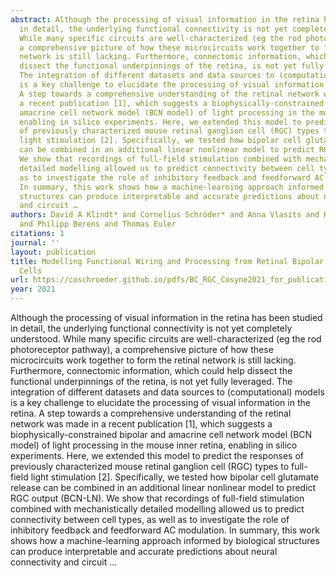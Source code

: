 ```yaml
---
abstract: Although the processing of visual information in the retina has been studied
  in detail, the underlying functional connectivity is not yet completely understood.
  While many specific circuits are well-characterized (eg the rod photoreceptor pathway),
  a comprehensive picture of how these microcircuits work together to form the retinal
  network is still lacking. Furthermore, connectomic information, which could help
  dissect the functional underpinnings of the retina, is not yet fully leveraged.
  The integration of different datasets and data sources to (computational) models
  is a key challenge to elucidate the processing of visual information in the retina.
  A step towards a comprehensive understanding of the retinal network was made in
  a recent publication [1], which suggests a biophysically-constrained bipolar and
  amacrine cell network model (BCN model) of light processing in the mouse inner retina,
  enabling in silico experiments. Here, we extended this model to predict the responses
  of previously characterized mouse retinal ganglion cell (RGC) types to full-field
  light stimulation [2]. Specifically, we tested how bipolar cell glutamate release
  can be combined in an additional linear nonlinear model to predict RGC output (BCN-LN).
  We show that recordings of full-field stimulation combined with mechanistically
  detailed modelling allowed us to predict connectivity between cell types, as well
  as to investigate the role of inhibitory feedback and feedforward AC modulation.
  In summary, this work shows how a machine-learning approach informed by biological
  structures can produce interpretable and accurate predictions about neural connectivity
  and circuit …
authors: David A Klindt* and Cornelius Schröder* and Anna Vlasits and Katrin Franke
  and Philipp Berens and Thomas Euler
citations: 1
journal: ''
layout: publication
title: Modelling Functional Wiring and Processing from Retinal Bipolar to Ganglion
  Cells
url: https://coschroeder.github.io/pdfs/BC_RGC_Cosyne2021_for_publication.pdf
year: 2021
---
```


Although the processing of visual information in the retina has been studied in detail, the underlying functional connectivity is not yet completely understood. While many specific circuits are well-characterized (eg the rod photoreceptor pathway), a comprehensive picture of how these microcircuits work together to form the retinal network is still lacking. Furthermore, connectomic information, which could help dissect the functional underpinnings of the retina, is not yet fully leveraged. The integration of different datasets and data sources to (computational) models is a key challenge to elucidate the processing of visual information in the retina. A step towards a comprehensive understanding of the retinal network was made in a recent publication [1], which suggests a biophysically-constrained bipolar and amacrine cell network model (BCN model) of light processing in the mouse inner retina, enabling in silico experiments. Here, we extended this model to predict the responses of previously characterized mouse retinal ganglion cell (RGC) types to full-field light stimulation [2]. Specifically, we tested how bipolar cell glutamate release can be combined in an additional linear nonlinear model to predict RGC output (BCN-LN). We show that recordings of full-field stimulation combined with mechanistically detailed modelling allowed us to predict connectivity between cell types, as well as to investigate the role of inhibitory feedback and feedforward AC modulation. In summary, this work shows how a machine-learning approach informed by biological structures can produce interpretable and accurate predictions about neural connectivity and circuit …

